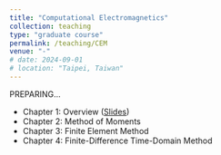 ```yaml
---
title: "Computational Electromagnetics"
collection: teaching
type: "graduate course"
permalink: /teaching/CEM
venue: "-"
# date: 2024-09-01
# location: "Taipei, Taiwan"
---
```


PREPARING...

* Chapter 1: Overview ([Slides](http://jake-w-liu.github.io/files/cem_ch1_overview.pdf))
* Chapter 2: Method of Moments
* Chapter 3: Finite Element Method
* Chapter 4: Finite-Difference Time-Domain Method